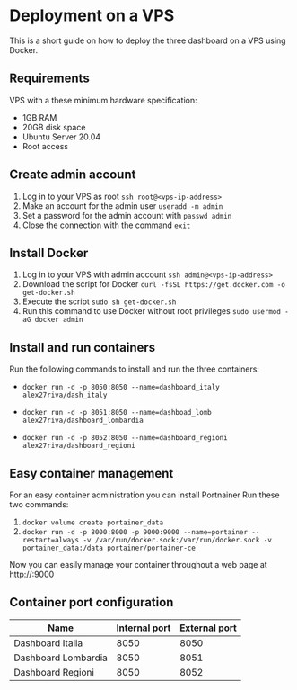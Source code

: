 # Deployment on a VPS
This is a short guide on how to deploy the three dashboard on a VPS using Docker.
## Requirements
VPS with a these minimum hardware specification:
- 1GB RAM
- 20GB disk space
- Ubuntu Server 20.04
- Root access

## Create admin account
1. Log in to your VPS as root `ssh root@<vps-ip-address>`
2. Make an account for the admin user `useradd -m admin`
3. Set a password for the admin account with `passwd admin`
4. Close the connection with the command `exit`

## Install Docker
1. Log in to your VPS with admin account `ssh admin@<vps-ip-address>`
2. Download the script for Docker `curl -fsSL https://get.docker.com -o get-docker.sh`
3. Execute the script `sudo sh get-docker.sh`
4. Run this command to use Docker without root privileges `sudo usermod -aG docker admin`

## Install and run containers
Run the following commands to install and run the three containers:
- `docker run -d -p 8050:8050 --name=dashboard_italy alex27riva/dash_italy`
  
- `docker run -d -p 8051:8050 --name=dashboad_lomb alex27riva/dashboard_lombardia`
  
- `docker run -d -p 8052:8050 --name=dashboard_regioni alex27riva/dashboard_regioni`

## Easy container management
For an easy container administration you can install Portnainer
Run these two commands:
1. `docker volume create portainer_data`
2.  `docker run -d -p 8000:8000 -p 9000:9000 --name=portainer --restart=always -v /var/run/docker.sock:/var/run/docker.sock -v portainer_data:/data portainer/portainer-ce`

Now you can easily manage your container throughout a web page at http://<ip-address>:9000

## Container port configuration
| Name | Internal port | External port |
| --- | --- | --- |
| Dashboard Italia | 8050 | 8050 |
| Dashboard Lombardia | 8050 | 8051 |
| Dashboard Regioni | 8050 | 8052 |